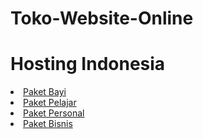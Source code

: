 # Toko-Website-Online

<!DOCTYPE html>
<html>
     <head>
          <meta charset="utf-8">
<h1>Hosting Indonesia</h1>

<li><a href="https://www.niagahoster.co.id" target="_blank">Paket Bayi</a></li>
<li><a href="https://www.niagahoster.co.id" target="_blank">Paket Pelajar</a></li>
<li><a href="https://www.niagahoster.co.id" target="_blank">Paket Personal</a></li>
<li><a href="https://www.niagahoster.co.id" target="_blank">Paket Bisnis</a></li>

